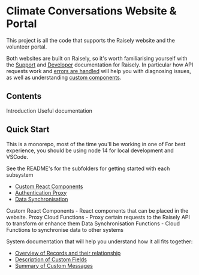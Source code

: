 # Climate Conversations Website & Portal

This project is all the code that supports the Raisely website and the volunteer portal.

Both websites are built on Raisely, so it's worth familiarising yourself with the
[Support](https://support.raisely.com/) and [Developer](https://developers.raisely.com/) documentation for Raisely.
In particular how API requests work and [errors are handled](https://developers.raisely.com/docs/error-handling) will help you with
diagnosing issues, as well as understanding [custom components](https://components.raisely.com/?path=/docs/introduction--page).

## Contents

Introduction
Useful documentation

## Quick Start

This is a monorepo, most of the time you'll be working in one of
For best experience, you should be using node 14 for local development and VSCode.

See the README's for the subfolders for getting started with each subsystem

-   [Custom React Components](cc-raisely-components/README.md)
-   [Authentication Proxy](cc-proxy/README.md)
-   [Data Synchronisation](conversation-sync/README.md)

Custom React Components - React components that can be placed in the website.
Proxy Cloud Functions - Proxy certain requests to the Raisely API to transform or enhance them
Data Synchronisation Functions - Cloud Functions to synchronise data to other systems

System documentation that will help you understand how it all fits together:

-   [Overview of Records and their relationship](https://docs.google.com/presentation/d/1ckIDj08RUndWtL7--Y3zOVklLankSawo1I7t2WHjrzo/edit#slide=id.g5ce15420a9_0_105)
-   [Description of Custom Fields](https://docs.google.com/spreadsheets/d/10AyEaVRdsHoQYZCrC7GpFpLAQFLMpX0B955UMJx7rOo/edit#gid=63860934)
-   [Summary of Custom Messages](https://docs.google.com/spreadsheets/d/137Kr6hrehSk6LgTC3Lf0U_DeKQHYS7rFvM5zxr7FkSQ/edit#gid=1219904281)
